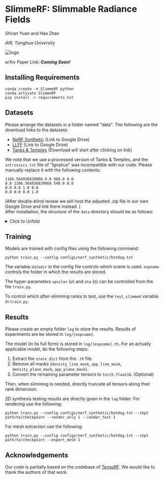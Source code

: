 # SlimmeRF: Slimmable Radiance Fields
Shiran Yuan and Hao Zhao

*AIR, Tsinghua University*

![logo](https://github.com/Shiran-Yuan/SlimmeRF/assets/105504535/1829fd23-32c4-45b0-a815-f6213e978614)

arXiv Paper Link: ***Coming Soon!***

## Installing Requirements
```
conda create -n SlimmeRF python
conda activate SlimmeRF
pip install -r requirements.txt
```

## Datasets
Please arrange the datasets in a folder named "data". The following are the download links to the datasets:
+ [NeRF Synthetic](https://drive.google.com/drive/folders/128yBriW1IG_3NJ5Rp7APSTZsJqdJdfc1) (Link to Google Drive)
+ [LLFF](https://drive.google.com/drive/folders/128yBriW1IG_3NJ5Rp7APSTZsJqdJdfc1) (Link to Google Drive)
+ [Tanks & Temples](https://dl.fbaipublicfiles.com/nsvf/dataset/TanksAndTemple.zip) (Download will start after clicking on link)

We note that we use a processed version of Tanks & Temples, and the `intrinsics.txt` file of "Ignatius" was incompatible with our code. Please manually replace it with the following contents:
```
1166.564936839068 0.0 960.0 0.0
0.0 1166.564936839068 540.0 0.0
0.0 0.0 1.0 0.0
0.0 0.0 0.0 1.0
```
(After double-blind review we will host the adjusted .zip file in our own Google Drive and link there instead. )  
After installation, the structure of the `data` directory should be as follows:  
<details>
  <summary>
    Click to Unfold
  </summary>

  ```
  data/  
  ├─ nerf_llff_data/  
  │  ├─ fern/  
  │  ├─ flower/  
  │  ├─ fortress/  
  │  ├─ horns/  
  │  ├─ leaves/  
  │  ├─ orchids/  
  │  ├─ room/  
  │  ├─ trex/  
  ├─ nerf_synthetic/  
  │  ├─ chair/  
  │  ├─ drums/  
  │  ├─ ficus/  
  │  ├─ hotdog/  
  │  ├─ lego/  
  │  ├─ materials/  
  │  ├─ mic/  
  │  ├─ ship/  
  ├─ TanksAndTemple/  
  │  ├─ Barn/  
  │  ├─ Caterpillar/  
  │  ├─ Family/  
  │  ├─ Ignatius/  
  │  ├─ Truck/  
  ```
</details>

## Training
Models are trained with config files using the following command:
```
python train.py --config configs/nerf_synthetic/hotdog.txt
```
The variable `datadir` in the config file controls which scene is used. `expname` controls the folder in which the results are stored.

The hyper-parameters `upsilon` ($\upsilon$) and `eta` ($\eta$) can be controlled from the file `train.py`.

To control which after-slimming ranks to test, use the `test_slimmed` variable in `train.py`. 

## Results
Please create an empty folder `log` to store the results. Results of experiments are be stored in `log/[expname]`. 

The model (in its full form) is stored in `log/[expname].th`. For an actually applicable model, do the following steps:

1. Extract the `state_dict` from the `.th` file.
2. Remove all masks (`density_line_mask`, `app_line_mask`, `density_plane_mask`, `app_plane_mask`).
3. Convert the remaining parameter tensors to `torch.float16`. (Optional)

Then, when slimming is needed, directly truncate all tensors along their rank dimension.

2D synthesis testing results are directly given in the `log` folder. For rendering use the following:
```
python train.py --config configs/nerf_synthetic/hotdog.txt --ckpt path/to/checkpoint --render_only 1 --render_test 1
```
For mesh extraction use the following:
```
python train.py --config configs/nerf_synthetic/hotdog.txt --ckpt path/to/checkpoint --export_mesh 1
```

## Acknowledgements
Our code is partially based on the codebase of [TensoRF](https://github.com/apchenstu/TensoRF). We would like to thank the authors of that work.
